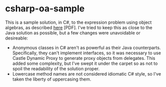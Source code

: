 csharp-oa-sample
================

This is a sample solution, in C#, to the expression problem using
object algebras, as described
[here](http://ropas.snu.ac.kr/~bruno/papers/ecoop2012.pdf) [PDF]. I've
tried to keep this as close to the Java solution as possible, but a
few changes were unavoidable or desireable:

 * Anonymous classes in C# aren't as powerful as their Java
   counterparts. Specifically, they can't implement interfaces, so
   it was necessary to use Castle Dynamic Proxy to generate proxy
   objects from delegates. This added some complexity, but I've swept
   it under the carpet so as not to spoil the readability of the solution
   proper.
 * Lowercase method names are not considered idiomatic C# style, so
   I've taken the liberty of uppercasing them.
